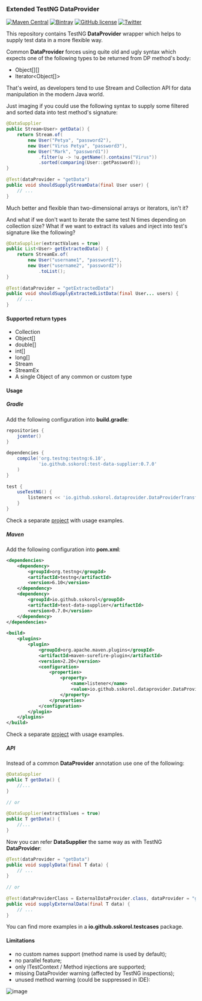 ### Extended TestNG DataProvider

[![Maven Central](https://img.shields.io/badge/Maven%20Central-0.7.0-blue.svg?style=flat)](https://goo.gl/Lt9793)
[![Bintray](https://img.shields.io/badge/Bintray-0.7.0-brightgreen.svg?style=flat)](https://goo.gl/5b5R5a)
[![GitHub license](https://img.shields.io/badge/license-Apache%202-blue.svg)](https://goo.gl/9GLmMZ)
[![Twitter](https://img.shields.io/twitter/url/https/github.com/sskorol/test-data-supplier.svg?style=social)](https://twitter.com/intent/tweet?text=Wow:&url=%5Bobject%20Object%5D)

This repository contains TestNG **DataProvider** wrapper which helps to supply test data in a more flexible way.

Common **DataProvider** forces using quite old and ugly syntax which expects one of the following types to be returned from DP method's body:

 - Object[][]
 - Iterator<Object[]>

That's weird, as developers tend to use Stream and Collection API for data manipulation in the modern Java world.

Just imaging if you could use the following syntax to supply some filtered and sorted data into test method's signature:

```java
@DataSupplier
public Stream<User> getData() {
    return Stream.of(
        new User("Petya", "password2"),
        new User("Virus Petya", "password3"),
        new User("Mark", "password1"))
            .filter(u -> !u.getName().contains("Virus"))
            .sorted(comparing(User::getPassword));
}
    
@Test(dataProvider = "getData")
public void shouldSupplyStreamData(final User user) {
    // ...
}
```

Much better and flexible than two-dimensional arrays or iterators, isn't it?

And what if we don't want to iterate the same test N times depending on collection size? What if we want to extract its values and inject into test's signature like the following?

```java
@DataSupplier(extractValues = true)
public List<User> getExtractedData() {
    return StreamEx.of(
        new User("username1", "password1"),
        new User("username2", "password2"))
            .toList();
}
        
@Test(dataProvider = "getExtractedData")
public void shouldSupplyExtractedListData(final User... users) {
    // ...
}
```

#### Supported return types

 - Collection
 - Object[]
 - double[]
 - int[]
 - long[]
 - Stream
 - StreamEx
 - A single Object of any common or custom type

#### Usage

##### Gradle

Add the following configuration into **build.gradle**:

```groovy
repositories {
    jcenter()
}
    
dependencies {
    compile('org.testng:testng:6.10',
            'io.github.sskorol:test-data-supplier:0.7.0'
    )
}
    
test {
    useTestNG() {
        listeners << 'io.github.sskorol.dataprovider.DataProviderTransformer'
    }
}
```

Check a separate [project](https://github.com/sskorol/test-data-supplier-gradle-example) with usage examples.

##### Maven

Add the following configuration into **pom.xml**:

```xml
<dependencies>
    <dependency>
        <groupId>org.testng</groupId>
        <artifactId>testng</artifactId>
        <version>6.10</version>
    </dependency>
    <dependency>
        <groupId>io.github.sskorol</groupId>
        <artifactId>test-data-supplier</artifactId>
        <version>0.7.0</version>
    </dependency>
</dependencies>
    
<build>
    <plugins>
        <plugin>
            <groupId>org.apache.maven.plugins</groupId>
            <artifactId>maven-surefire-plugin</artifactId>
            <version>2.20</version>
            <configuration>
                <properties>
                    <property>
                        <name>listener</name>
                        <value>io.github.sskorol.dataprovider.DataProviderTransformer</value>
                    </property>
                </properties>
            </configuration>
        </plugin>
    </plugins>
</build>
```

Check a separate [project](https://github.com/sskorol/test-data-supplier-maven-example) with usage examples.

##### API

Instead of a common **DataProvider** annotation use one of the following:
 
```java
@DataSupplier
public T getData() {
    //...
}
    
// or
    
@DataSupplier(extractValues = true)
public T getData() {
    //...
}
```

Now you can refer **DataSupplier** the same way as with TestNG **DataProvider**:

```java
@Test(dataProvider = "getData")
public void supplyData(final T data) {
    // ...
}
    
// or
    
@Test(dataProviderClass = ExternalDataProvider.class, dataProvider = "getData")
public void supplyExternalData(final T data) {
    // ...
}
```

You can find more examples in a **io.github.sskorol.testcases** package.

#### Limitations

 - no custom names support (method name is used by default);
 - no parallel feature;
 - only ITestContext / Method injections are supported;
 - missing DataProvider warning (affected by TestNG inspections);
 - unused method warning (could be suppressed in IDE):
 
 ![image](https://user-images.githubusercontent.com/6638780/27763889-13dd0b5e-5e95-11e7-8c19-719c6a3a15d9.png)
